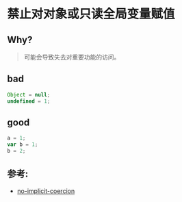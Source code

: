 # 禁止对对象或只读全局变量赋值

## Why?

> 可能会导致失去对重要功能的访问。

## bad

```js
Object = null;
undefined = 1;
```

## good

```js
a = 1;
var b = 1;
b = 2;
```

## 参考:

- [no-implicit-coercion](https://eslint.org/docs/rules/no-implicit-coercion)
